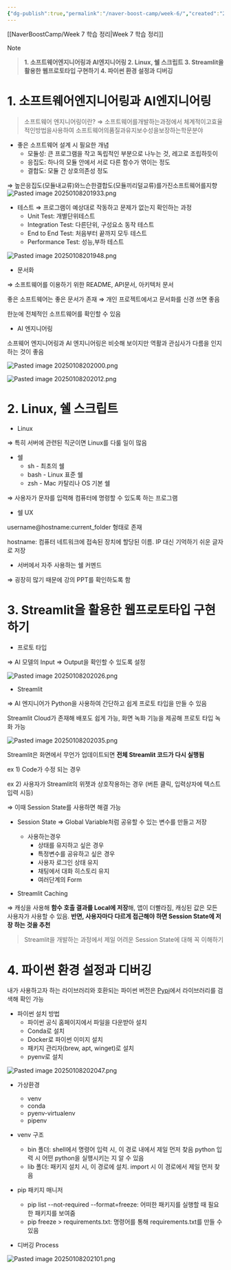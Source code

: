 ```yaml
---
{"dg-publish":true,"permalink":"/naver-boost-camp/week-6/","created":"2025-02-26T15:44:19.021+09:00","updated":"2025-01-08T20:21:33.720+09:00"}
---
```


[[NaverBoostCamp/Week 7 학습 정리\|Week 7 학습 정리]]
> [!NOTE]
> > **1. 소프트웨어엔지니어링과 AI엔지니어링
> > 2. Linux, 쉘 스크립트
> > 3. Streamlit을 활용한 웹프로토타입 구현하기
> > 4. 파이썬 환경 설정과 디버깅**

# 1. **소프트웨어엔지니어링과 AI엔지니어링**

> 소프트웨어 엔지니어링이란? ⇒ 소프트웨어를개발하는과정에서 체계적이고효율적인방법을사용하여 소프트웨어의품질과유지보수성을보장하는학문분야

- 좋은 소프트웨어 설계 시 필요한 개념
    - 모듈성: 큰 프로그램을 작고 독립적인 부분으로 나누는 것, 레고로 조립하듯이
    - 응집도: 하나의 모듈 안에서 서로 다른 함수가 엮이는 정도
    - 결합도: 모듈 간 상호의존성 정도

⇒ 높은응집도(모듈내교류)와느슨한결합도(모듈끼리덜교류)를가진소프트웨어를지향
![Pasted image 20250108201933.png](/img/user/images/Pasted%20image%2020250108201933.png)
- 테스트 ⇒ 프로그램이 예상대로 작동하고 문제가 없는지 확인하는 과정
    - Unit Test: 개별단위테스트
    - Integration Test: 다른단위, 구성요소 동작 테스트
    - End to End Test: 처음부터 끝까지 모두 테스트
    - Performance Test: 성능,부하 테스트

![Pasted image 20250108201948.png](/img/user/images/Pasted%20image%2020250108201948.png)

- 문서화

⇒ 소프트웨어를 이용하기 위한 README, API문서, 아키텍처 문서

좋은 소프트웨어는 좋은 문서가 존재 ⇒ 개인 프로젝트에서고 문서화를 신경 쓰면 좋음

한눈에 전체적인 소프트웨어를 확인할 수 있음

- AI 엔지니어링

소프웨어 엔지니어링과 AI 엔지니어링은 비슷해 보이지만 역활과 관심사가 다름을 인지하는 것이 좋음

![Pasted image 20250108202000.png](/img/user/images/Pasted%20image%2020250108202000.png)

![Pasted image 20250108202012.png](/img/user/images/Pasted%20image%2020250108202012.png)

# **2. Linux, 쉘 스크립트**

- Linux

⇒ 특히 서버에 관련된 직군이면 Linux를 다룰 일이 많음

- 쉘
    - sh - 최초의 쉘
    - bash - Linux 표준 쉘
    - zsh - Mac 카탈리나 OS 기본 쉘

⇒ 사용자가 문자를 입력해 컴퓨터에 명령할 수 있도록 하는 프로그램

- 쉘 UX

username@hostname:current_folder 형태로 존재

hostname: 컴퓨터 네트워크에 접속된 장치에 할당된 이름. IP 대신 기억하기 쉬운 글자로 저장

- 서버에서 자주 사용하는 쉘 커멘드

⇒ 굉장히 많기 때문에 강의 PPT를 확인하도록 함

# **3. Streamlit을 활용한 웹프로토타입 구현하기**

- 프로토 타입

⇒ AI 모델의 Input ⇒ Output을 확인할 수 있도록 설정

![Pasted image 20250108202026.png](/img/user/images/Pasted%20image%2020250108202026.png)

- Streamlit

⇒ AI 엔지니어가 Python을 사용하여 간단하고 쉽게 프로토 타입을 만들 수 있음

Streamlit Cloud가 존재해 배포도 쉽게 가능, 화면 녹화 기능을 제공해 프로토 타입 녹화 가능

![Pasted image 20250108202035.png](/img/user/images/Pasted%20image%2020250108202035.png)

Streamlit은 화면에서 무언가 업데이트되면 **전체 Streamlit 코드가 다시 실행됨**

ex 1) Code가 수정 되는 경우

ex 2) 사용자가 Streamlit의 위젯과 상호작용하는 경우 (버튼 클릭, 입력상자에 텍스트 입력 시등)

⇒ 이때 Session State를 사용하면 해결 가능

- Session State ⇒ Global Variable처럼 공유할 수 있는 변수를 만들고 저장
    
    - 사용하는경우
        - 상태를 유지하고 싶은 경우
        - 특정변수를 공유하고 싶은 경우
        - 사용자 로그인 상태 유지
        - 채팅에서 대화 히스토리 유지
        - 여러단계의 Form
- Streamlit Caching
    

⇒ 캐싱을 사용해 **함수 호출 결과를 Local에 저장**해, 앱이 더빨라짐, 캐싱된 값은 모든 사용자가 사용할 수 있음. **반면, 사용자마다 다르게 접근해야 하면 Session State에 저장 하는 것을 추천**

> Streamlit을 개발하는 과정에서 제일 어려운 Session State에 대해 꼭 이해하기

# **4. 파이썬 환경 설정과 디버깅**

내가 사용하고자 하는 라이브러리와 호환되는 파이썬 버전은 [Pypi](https://pypi.org/)에서 라이브러리를 검색해 확인 가능

- 파이썬 설치 방법
    - 파이썬 공식 홈페이지에서 파일을 다운받아 설치
    - Conda로 설치
    - Docker로 파이썬 이미지 설치
    - 패키지 관리자(brew, apt, winget)로 설치
    - pyenv로 설치

![Pasted image 20250108202047.png](/img/user/images/Pasted%20image%2020250108202047.png)

- 가상환경
    
    - venv
    - conda
    - pyenv-virtualenv
    - pipenv
- venv 구조
    
    - bin 폴더: shell에서 명령어 입력 시, 이 경로 내에서 제일 먼저 찾음 python 입력 시 어떤 python을 실행시키는 지 알 수 있음
    - lib 폴더: 패키지 설치 시, 이 경로에 설치. import 시 이 경로에서 제일 먼저 찾음
- pip 패키지 매니저
    
    - pip list --­not-required --­format=freeze: 어떠한 패키지를 실행할 때 필요한 패키지를 보여줌
    - pip freeze > requirements.txt: 명령어를 통해 requirements.txt를 만들 수 있음
- 디버깅 Process
    

![Pasted image 20250108202101.png](/img/user/images/Pasted%20image%2020250108202101.png)
